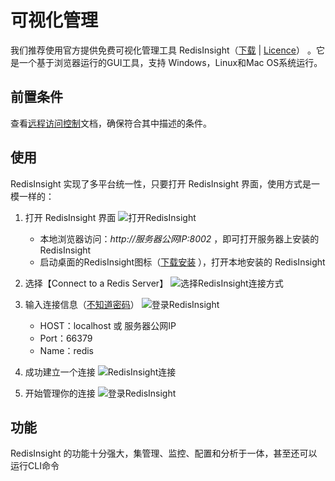 # 可视化管理

我们推荐使用官方提供免费可视化管理工具 RedisInsight（[下载](https://redislabs.com/redisinsight/) | [Licence](https://redislabs.com/redis-insight-license-terms)） 。它是一个基于浏览器运行的GUI工具，支持 Windows，Linux和Mac OS系统运行。

## 前置条件

查看[远程访问控制](/zh/solution-remote.md)文档，确保符合其中描述的条件。

## 使用

RedisInsight 实现了多平台统一性，只要打开 RedisInsight 界面，使用方式是一模一样的：  

1. 打开 RedisInsight 界面
  ![打开RedisInsight](https://libs.websoft9.com/Websoft9/DocsPicture/zh/redis/redisinsight-login-websoft9.png)
  
   * 本地浏览器访问：*http://服务器公网IP:8002* ，即可打开服务器上安装的 RedisInsight
   * 启动桌面的RedisInsight图标（[下载安装](https://redislabs.com/redisinsight/) ），打开本地安装的 RedisInsight

2. 选择【Connect to a Redis Server】
   ![选择RedisInsight连接方式](https://libs.websoft9.com/Websoft9/DocsPicture/zh/redis/redisinsight-connect001-websoft9.png)

3. 输入连接信息（[不知道密码](/zh/stack-accounts.md#redis)）
   ![登录RedisInsight](https://libs.websoft9.com/Websoft9/DocsPicture/zh/redis/redisinsight-connect001-websoft9.png)
   
   * HOST：localhost 或 服务器公网IP
   * Port：66379
   * Name：redis

4. 成功建立一个连接
   ![RedisInsight连接](https://libs.websoft9.com/Websoft9/DocsPicture/zh/redis/redisinsight-connectss-websoft9.png)

4. 开始管理你的连接
   ![登录RedisInsight](https://libs.websoft9.com/Websoft9/DocsPicture/zh/redis/redisinsight-consolegui-websoft9.png)

## 功能

RedisInsight 的功能十分强大，集管理、监控、配置和分析于一体，甚至还可以运行CLI命令
